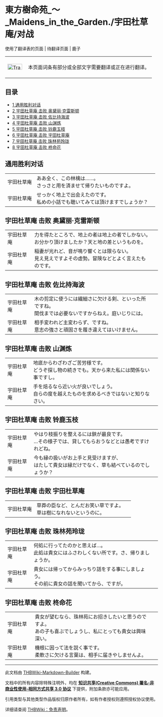 # 東方樹命苑_～_Maidens_in_the_Garden./宇田杜草庵/对战

<!-- source html: G:\repos\THBWiki-Markdown-Builder\THBWikiMarkdown\Temp\main\6\67\ns0%3A%E6%9D%B1%E6%96%B9%E6%A8%B9%E5%91%BD%E8%8B%91_%EF%BD%9E_Maidens_in_the_Garden%2E%2F%E5%AE%87%E7%94%B0%E6%9D%9C%E8%8D%89%E5%BA%B5%2F%E5%AF%B9%E6%88%98.html -->

使用了翻译表的页面 | 待翻译页面 | 鹿子

<center>

<table>
<tbody><tr>
<td class="mbox-image"><div style="width: 52px;">
  <a href="./文件-Translation_J_To_C-cs.png.md" class="image"><img alt="Translation J To C-cs.png" src="https://upload.thwiki.cc/thumb/3/31/Translation_J_To_C-cs.png/48px-Translation_J_To_C-cs.png" decoding="async" loading="lazy" width="48" height="19" srcset="https://upload.thwiki.cc/thumb/3/31/Translation_J_To_C-cs.png/72px-Translation_J_To_C-cs.png 1.5x, https://upload.thwiki.cc/thumb/3/31/Translation_J_To_C-cs.png/96px-Translation_J_To_C-cs.png 2x" data-file-width="480" data-file-height="189"></a></div></td>
<td class="mbox-text" style=""><br>本页面词条有部分或全部文字需要翻译或正在进行翻译。<br><br></td>
</tr>
</tbody></table>


</center>
  
  

  

## 目录

- [1 通用胜利对话](#通用胜利对话)
- [2 宇田杜草庵 击败 奥黛丽·克雷斯顿](#宇田杜草庵_击败_奥黛丽·克雷斯顿)
- [3 宇田杜草庵 击败 佐比持海波](#宇田杜草庵_击败_佐比持海波)
- [4 宇田杜草庵 击败 山渊炼](#宇田杜草庵_击败_山渊炼)
- [5 宇田杜草庵 击败 铃鹿玉枝](#宇田杜草庵_击败_铃鹿玉枝)
- [6 宇田杜草庵 击败 宇田杜草庵](#宇田杜草庵_击败_宇田杜草庵)
- [7 宇田杜草庵 击败 珠林苑玲珑](#宇田杜草庵_击败_珠林苑玲珑)
- [8 宇田杜草庵 击败 柊命花](#宇田杜草庵_击败_柊命花)




## 通用胜利对话

<table><tbody><tr class="tt-content" id="通用胜利对话-1" data-pos="&#91;&quot;\u901a\u7528\u80dc\u5229\u5bf9\u8bdd&quot;,1&#93;"><td id="宇田杜草庵" class="tt-char" lang="zh"><div class="poem">宇田杜草庵</div></td><td class="tt-ja" lang="ja"><div class="poem">ああ全く、この林檎は……。<br>さっさと用を済ませて帰りたいものですよ。</div></td><td class="tt-zh" lang="zh"><div class="poem"></div></td></tr><tr class="tt-content" id="通用胜利对话-2" data-pos="&#91;&quot;\u901a\u7528\u80dc\u5229\u5bf9\u8bdd&quot;,2&#93;"><td id="宇田杜草庵" class="tt-char" lang="zh"><div class="poem">宇田杜草庵</div></td><td class="tt-ja" lang="ja"><div class="poem">せっかく地上で出会えたのです。<br>私めの小話でも聴いてみては頂けますでしょうか？</div></td><td class="tt-zh" lang="zh"><div class="poem"></div></td></tr></tbody></table>


## 宇田杜草庵 击败 奥黛丽·克雷斯顿

<table><tbody><tr class="tt-content" id="宇田杜草庵_击败_奥黛丽·克雷斯顿-1" data-pos="&#91;&quot;\u5b87\u7530\u675c\u8349\u5eb5 \u51fb\u8d25 \u5965\u9edb\u4e3d\u00b7\u514b\u96f7\u65af\u987f&quot;,1&#93;"><td id="宇田杜草庵" class="tt-char" lang="zh"><div class="poem">宇田杜草庵</div></td><td class="tt-ja" lang="ja"><div class="poem">力を得たところで、地上の者は地上の者でしかない。<br>お分かり頂けましたか？天と地の差というものを。</div></td><td class="tt-zh" lang="zh"><div class="poem"></div></td></tr><tr class="tt-content" id="宇田杜草庵_击败_奥黛丽·克雷斯顿-2" data-pos="&#91;&quot;\u5b87\u7530\u675c\u8349\u5eb5 \u51fb\u8d25 \u5965\u9edb\u4e3d\u00b7\u514b\u96f7\u65af\u987f&quot;,2&#93;"><td id="宇田杜草庵" class="tt-char" lang="zh"><div class="poem">宇田杜草庵</div></td><td class="tt-ja" lang="ja"><div class="poem">稲妻が光れど、音が鳴り響くとは限らない。<br>見え見えですよその虚勢。冒険などとよく言えたものです。</div></td><td class="tt-zh" lang="zh"><div class="poem"></div></td></tr></tbody></table>


## 宇田杜草庵 击败 佐比持海波

<table><tbody><tr class="tt-content" id="宇田杜草庵_击败_佐比持海波-1" data-pos="&#91;&quot;\u5b87\u7530\u675c\u8349\u5eb5 \u51fb\u8d25 \u4f50\u6bd4\u6301\u6d77\u6ce2&quot;,1&#93;"><td id="宇田杜草庵" class="tt-char" lang="zh"><div class="poem">宇田杜草庵</div></td><td class="tt-ja" lang="ja"><div class="poem">木の剪定に使うには繊細さに欠ける剣、といった所ですね。<br>間伐までは必要ないですからねえ。庭いじりには。</div></td><td class="tt-zh" lang="zh"><div class="poem"></div></td></tr><tr class="tt-content" id="宇田杜草庵_击败_佐比持海波-2" data-pos="&#91;&quot;\u5b87\u7530\u675c\u8349\u5eb5 \u51fb\u8d25 \u4f50\u6bd4\u6301\u6d77\u6ce2&quot;,2&#93;"><td id="宇田杜草庵" class="tt-char" lang="zh"><div class="poem">宇田杜草庵</div></td><td class="tt-ja" lang="ja"><div class="poem">相手変われど主変わらず、ですね。<br>意志の強さと頑固さを履き違えてはいけません。</div></td><td class="tt-zh" lang="zh"><div class="poem"></div></td></tr></tbody></table>


## 宇田杜草庵 击败 山渊炼

<table><tbody><tr class="tt-content" id="宇田杜草庵_击败_山渊炼-1" data-pos="&#91;&quot;\u5b87\u7530\u675c\u8349\u5eb5 \u51fb\u8d25 \u5c71\u6e0a\u70bc&quot;,1&#93;"><td id="宇田杜草庵" class="tt-char" lang="zh"><div class="poem">宇田杜草庵</div></td><td class="tt-ja" lang="ja"><div class="poem">地底からわざわざご苦労様です。<br>どうぞ探し物の続きでも。天から来た私には関係ない事ですし。</div></td><td class="tt-zh" lang="zh"><div class="poem"></div></td></tr><tr class="tt-content" id="宇田杜草庵_击败_山渊炼-2" data-pos="&#91;&quot;\u5b87\u7530\u675c\u8349\u5eb5 \u51fb\u8d25 \u5c71\u6e0a\u70bc&quot;,2&#93;"><td id="宇田杜草庵" class="tt-char" lang="zh"><div class="poem">宇田杜草庵</div></td><td class="tt-ja" lang="ja"><div class="poem">手を焙るなら近い火が良いでしょう。<br>自らの度を越えたものを求めるべきではないと知りなさい。</div></td><td class="tt-zh" lang="zh"><div class="poem"></div></td></tr></tbody></table>


## 宇田杜草庵 击败 铃鹿玉枝

<table><tbody><tr class="tt-content" id="宇田杜草庵_击败_铃鹿玉枝-1" data-pos="&#91;&quot;\u5b87\u7530\u675c\u8349\u5eb5 \u51fb\u8d25 \u94c3\u9e7f\u7389\u679d&quot;,1&#93;"><td id="宇田杜草庵" class="tt-char" lang="zh"><div class="poem">宇田杜草庵</div></td><td class="tt-ja" lang="ja"><div class="poem">やはり枝振りを整えるには鋏が最良です。<br>…その様子では、貸してもらおうなどとは愚考ですけれどね。</div></td><td class="tt-zh" lang="zh"><div class="poem"></div></td></tr><tr class="tt-content" id="宇田杜草庵_击败_铃鹿玉枝-2" data-pos="&#91;&quot;\u5b87\u7530\u675c\u8349\u5eb5 \u51fb\u8d25 \u94c3\u9e7f\u7389\u679d&quot;,2&#93;"><td id="宇田杜草庵" class="tt-char" lang="zh"><div class="poem">宇田杜草庵</div></td><td class="tt-ja" lang="ja"><div class="poem">今も縁の扱いがお上手と見受けますが、<br>はたして貴女は縁だけでなく、草も結べているのでしょうか？</div></td><td class="tt-zh" lang="zh"><div class="poem"></div></td></tr></tbody></table>


## 宇田杜草庵 击败 宇田杜草庵

<table><tbody><tr class="tt-content" id="宇田杜草庵_击败_宇田杜草庵-1" data-pos="&#91;&quot;\u5b87\u7530\u675c\u8349\u5eb5 \u51fb\u8d25 \u5b87\u7530\u675c\u8349\u5eb5&quot;,1&#93;"><td id="宇田杜草庵" class="tt-char" lang="zh"><div class="poem">宇田杜草庵</div></td><td class="tt-ja" lang="ja"><div class="poem">草莽の臣など、とんだお笑い草ですよ。<br>草は樹になれないというのに。</div></td><td class="tt-zh" lang="zh"><div class="poem"></div></td></tr></tbody></table>


## 宇田杜草庵 击败 珠林苑玲珑

<table><tbody><tr class="tt-content" id="宇田杜草庵_击败_珠林苑玲珑-1" data-pos="&#91;&quot;\u5b87\u7530\u675c\u8349\u5eb5 \u51fb\u8d25 \u73e0\u6797\u82d1\u73b2\u73d1&quot;,1&#93;"><td id="宇田杜草庵" class="tt-char" lang="zh"><div class="poem">宇田杜草庵</div></td><td class="tt-ja" lang="ja"><div class="poem">何処に行ってたのかと思えば…。<br>此処は貴女にはふさわしくない所です。さ、帰りましょうか。</div></td><td class="tt-zh" lang="zh"><div class="poem"></div></td></tr><tr class="tt-content" id="宇田杜草庵_击败_珠林苑玲珑-2" data-pos="&#91;&quot;\u5b87\u7530\u675c\u8349\u5eb5 \u51fb\u8d25 \u73e0\u6797\u82d1\u73b2\u73d1&quot;,2&#93;"><td id="宇田杜草庵" class="tt-char" lang="zh"><div class="poem">宇田杜草庵</div></td><td class="tt-ja" lang="ja"><div class="poem">貴女には帰ってからみっちり話をする事にしましょう。<br>その前に貴女の話を聞いてから、ですが。</div></td><td class="tt-zh" lang="zh"><div class="poem"></div></td></tr></tbody></table>


## 宇田杜草庵 击败 柊命花

<table><tbody><tr class="tt-content" id="宇田杜草庵_击败_柊命花-1" data-pos="&#91;&quot;\u5b87\u7530\u675c\u8349\u5eb5 \u51fb\u8d25 \u67ca\u547d\u82b1&quot;,1&#93;"><td id="宇田杜草庵" class="tt-char" lang="zh"><div class="poem">宇田杜草庵</div></td><td class="tt-ja" lang="ja"><div class="poem">貴女が望むなら、珠林苑にお招きしたいと思うのですよ。<br>あの子も喜ぶでしょうし、私にとっても貴女は興味深い。</div></td><td class="tt-zh" lang="zh"><div class="poem"></div></td></tr><tr class="tt-content" id="宇田杜草庵_击败_柊命花-2" data-pos="&#91;&quot;\u5b87\u7530\u675c\u8349\u5eb5 \u51fb\u8d25 \u67ca\u547d\u82b1&quot;,2&#93;"><td id="宇田杜草庵" class="tt-char" lang="zh"><div class="poem">宇田杜草庵</div></td><td class="tt-ja" lang="ja"><div class="poem">機根に因って法を説く事です。<br>柔軟さに欠ける言葉は、相手に届きやしませんよ。</div></td><td class="tt-zh" lang="zh"><div class="poem"></div></td></tr></tbody></table>


  
  

  





---

此文档由 [THBWiki-Markdown-Builder](https://github.com/Delsin-Yu/THBWiki-Markdown-Builder) 构建。

文档中的所有内容除特殊注明外，均在 [**知识共享(Creative Commons) 署名-非商业性使用-相同方式共享 3.0 协议**](https://creativecommons.org/licenses/by-sa/3.0/deed.zh-hans) 下提供，附加条款亦可能应用。

引用类型与其他类型作品版权归原作者所有，如有作者授权则遵照授权协议使用。

详细请查阅 [THBWiki：免责声明](https://thbwiki.cc/THBWiki:%E5%85%8D%E8%B4%A3%E5%A3%B0%E6%98%8E)。

